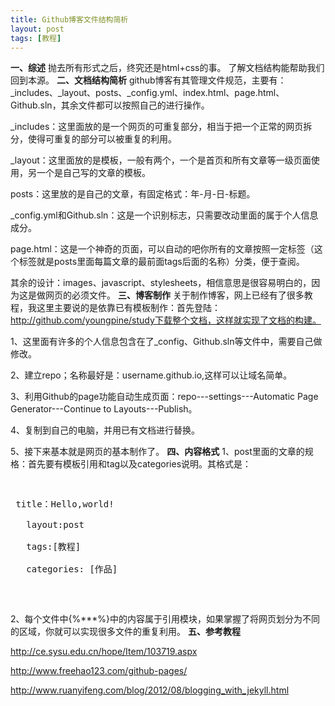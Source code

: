 ```yaml
---
title: Github博客文件结构简析
layout: post
tags: [教程]
---
```


<strong>一、综述</strong>
  抛去所有形式之后，终究还是html+css的事。
  了解文档结构能帮助我们回到本源。
<strong>二、文档结构简析</strong>
  github博客有其管理文件规范，主要有：_includes、_layout、posts、_config.yml、index.html、page.html、Github.sln，其余文件都可以按照自己的进行操作。

  _includes：这里面放的是一个网页的可重复部分，相当于把一个正常的网页拆分，使得可重复的部分可以被重复的利用。

  _layout：这里面放的是模板，一般有两个，一个是首页和所有文章等一级页面使用，另一个是自己写的文章的模板。

  posts：这里放的是自己的文章，有固定格式：年-月-日-标题。

   _config.yml和Github.sln：这是一个识别标志，只需要改动里面的属于个人信息成分。

  page.html：这是一个神奇的页面，可以自动的吧你所有的文章按照一定标签（这个标签就是posts里面每篇文章的最前面tags后面的名称）分类，便于查阅。

  其余的设计：images、javascript、stylesheets，相信意思是很容易明白的，因为这是做网页的必须文件。
<strong>三、博客制作</strong>
  关于制作博客，网上已经有了很多教程，我这里主要说的是依靠已有模板制作：首先登陆：http://github.com/youngpine/study下载整个文档，这样就实现了文档的构建。
  
  1、这里面有许多的个人信息包含在了_config、Github.sln等文件中，需要自己做修改。
  
  
  2、建立repo；名称最好是：username.github.io,这样可以让域名简单。
  
  3、利用Github的page功能自动生成页面：repo---settings---Automatic Page Generator---Continue to Layouts---Publish。
  
  4、复制到自己的电脑，并用已有文档进行替换。
  
  5、接下来基本就是网页的基本制作了。
<strong>四、内容格式</strong>
  1、post里面的文章的规格：首先要有模板引用和tag以及categories说明。其格式是：
   <pre class="code">
  <p> title：Hello,world!<br/>
   layout:post<br/>
   tags:[教程]<br/>
   categories: [作品]</p>
   </pre>
   
  2、每个文件中{%***%}中的内容属于引用模块，如果掌握了将网页划分为不同的区域，你就可以实现很多文件的重复利用。
<strong>五、参考教程</strong>
  <p><a href="http://ce.sysu.edu.cn/hope/Item/103719.aspx">http://ce.sysu.edu.cn/hope/Item/103719.aspx</a></p>
  
  <p><a href="http://www.freehao123.com/github-pages/">http://www.freehao123.com/github-pages/</a></p>
  
  <p><a href="http://www.ruanyifeng.com/blog/2012/08/blogging_with_jekyll.html">http://www.ruanyifeng.com/blog/2012/08/blogging_with_jekyll.html</a></p>
